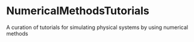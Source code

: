 # NumericalMethodsTutorials
A curation of tutorials for simulating physical systems by using numerical methods
